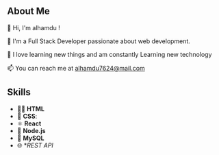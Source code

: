 ## About Me
👋 Hi, I'm alhamdu !

🚀 I'm a Full Stack Developer passionate about web development.

🌱 I love learning new things and am constantly Learning new technology 

📫 You can reach me at alhamdu7624@mail.com

## Skills
- 👨‍💻 **HTML**
- 🎨 **CSS**: 
- ⚛️ **React**
- 🚀 **Node.js**
- 🐬 **MySQL**
- 🌐 **REST API*
